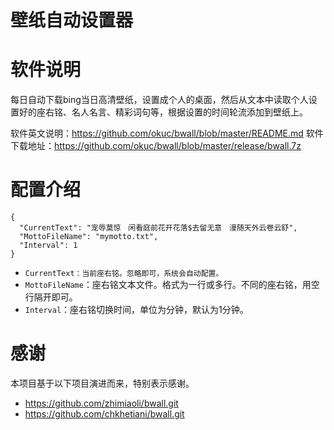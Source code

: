 # 壁纸自动设置器

# 软件说明

每日自动下载bing当日高清壁纸，设置成个人的桌面，然后从文本中读取个人设置好的座右铭、名人名言、精彩词句等，根据设置的时间轮流添加到壁纸上。

软件英文说明：https://github.com/okuc/bwall/blob/master/README.md
软件下载地址：https://github.com/okuc/bwall/blob/master/release/bwall.7z
# 配置介绍

```
{
  "CurrentText": "宠辱莫惊　闲看庭前花开花落$去留无意　漫随天外云卷云舒",
  "MottoFileName": "mymotto.txt",
  "Interval": 1
}
```

- `CurrentText：当前座右铭。忽略即可，系统会自动配置。`
- `MottoFileName`：座右铭文本文件。格式为一行或多行。不同的座右铭，用空行隔开即可。
- `Interval`：座右铭切换时间，单位为分钟，默认为1分钟。

# 感谢
本项目基于以下项目演进而来，特别表示感谢。
- https://github.com/zhimiaoli/bwall.git
- https://github.com/chkhetiani/bwall.git